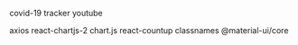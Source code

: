 covid-19 tracker youtube

axios react-chartjs-2 chart.js react-countup classnames @material-ui/core 


